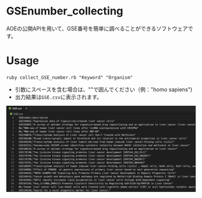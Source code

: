 # GSEnumber_collecting
AOEの公開APIを用いて、GSE番号を簡単に調べることができるソフトウェアです。

# Usage
```
ruby collect_GSE_number.rb "Keyword" "Organism"
```
- 引数にスペースを含む場合は、""で囲んでください（例："homo sapiens")
- 出力結果は`GSE.csv`に表示されます。

<img src="results.png">
